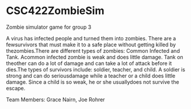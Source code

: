 # CSC422ZombieSim
Zombie simulator game for group 3

A virus has infected people and turned them into zombies. There are a fewsurvivors that must make it to a safe place without getting killed by thezombies.There are different types of zombies: Common Infected and Tank. Acommon infected zombie is weak and does little damage. Tank on theother can do a lot of damage and can take a lot of attack before it dies.The types of survivors include: soldier, teacher, and child. A soldier is strong and can do seriousdamage while a teacher or a child does little damage. Since a child is so weak, he or she usuallydoes not survive the escape.

Team Members: Grace Nairn, Joe Rohrer
